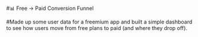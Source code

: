 #📊 Free → Paid Conversion Funnel 

#Made up some user data for a freemium app and built a simple dashboard to see how users move from free plans to paid (and where they drop off).
